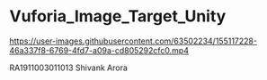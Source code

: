 # Vuforia_Image_Target_Unity

https://user-images.githubusercontent.com/63502234/155117228-46a337f8-6769-4fd7-a09a-cd805292cfc0.mp4


RA1911003011013  Shivank Arora

